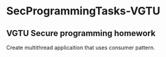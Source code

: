 # SecProgrammingTasks-VGTU
## VGTU Secure programming homework
Create multithread applicaition that uses consumer pattern.
